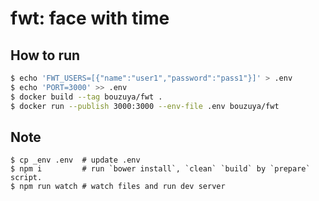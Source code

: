 # fwt: face with time

## How to run

```sh
$ echo 'FWT_USERS=[{"name":"user1","password":"pass1"}]' > .env
$ echo 'PORT=3000' >> .env
$ docker build --tag bouzuya/fwt .
$ docker run --publish 3000:3000 --env-file .env bouzuya/fwt
```

## Note

```
$ cp _env .env  # update .env
$ npm i         # run `bower install`, `clean` `build` by `prepare` script.
$ npm run watch # watch files and run dev server
```
